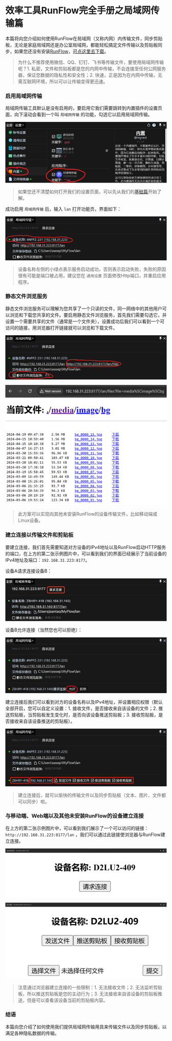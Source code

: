 # 效率工具RunFlow完全手册之局域网传输篇

本篇将向您介绍如何使用RunFlow在局域网（又称内网）内传输文件，同步剪贴板，无论是家庭局域网还是办公室局域网，都能轻松搞定文件传输以及剪贴板同步，如果您还没有安装[RunFlow](https://myrest.top/zh-cn/myflow)，[可点这里去下载](https://myrest.top/zh-cn/myflow/download)。

> 为什么不推荐使用微信、QQ、钉钉、飞书等传输文件，要使用局域网传输呢？1. 私密，文件和剪贴板都是您的内网中传输，不会连接至任何公网服务器，保证您数据的隐私性和安全性；2. 快速，正是因为在内网中传输，无需互联网环境，所以可以让传输变得更迅速。

### 启用局域网传输

局域网传输工具默认是没有启用的，要启用它我们需要跳转到内置插件的设置页面，向下滚动会看到一个叫 `局域网传输` 的功能，勾选它以启用局域网传输。

![enable_lan](../images/lan_settings_zhcn.png)

> 如果您还不清楚如何打开我们的设置页面，可以先从我们的[基础篇](runflow_basic_point.md)开始了解。

成功启用 `局域网传输` 后，输入 `lan` 打开功能页，界面如下：

![lan_started](../images/lan_started_zhcn.png)

> 设备名称左侧的小绿点表示服务启动成功，否则表示启动失败，失败的原因很有可能是端口被占用，建议您在 `通用设置` 页面修改Http端口，并重启应用程序。

### 静态文件浏览服务

静态文件浏览服务可以理解为您共享了一个只读的文件，同一网络中的其他用户可以浏览和下载您共享的文件。要启用静态文件浏览服务，首先我们需要勾选它，并设置一个需要共享的文件（通常是一个文件夹），设置成功后我们可以看到一个可访问的链接，用浏览器打开链接就可以浏览和下载文件。

![lan_files](../images/lan_files_zhcn.png)

![lan_files_browse](../images/lan_files_browse_zhcn.png)

> 此方案可以实现向其他未安装RunFlow的设备传输文件，比如移动端或Linux设备。

### 建立连接以传输文件和剪贴板

要建立连接，我们首先需要知道对方设备的IPv4地址以及RunFlow启动HTTP服务的端口，在上方的第二张示例图片中，可以看到我们的界面已经展示了当前设备的IPv4地址及端口：`192.168.31.223:8177`。

设备A请求连接设备B：

![lan_req_conn](../images/lan_req_conn_zhcn.jpg)

设备B允许连接（当然您也可以拒绝）：

![lan_permit_conn](../images/lan_permit_conn_zhcn.png)

建立连接后我们可以看到对方的设备名称以及IPv4地址，并设置相应权限（默认全部开启，您可以自定义设置：1. 接收文件，是否接收来自该设备的文件；2. 推送剪贴板，当剪贴板发生变化时，是否向该设备推送剪贴板；3. 接收剪贴板，是否接收来自该设备推送的剪贴板）。

![lan_conn](../images/lan_conn_zhcn.png)

> 建立连接后，就可以愉快的传输文件以及同步剪贴板（文本、图片、文件都可以同步）啦。

### 与移动端、Web端以及其他未安装RunFlow的设备建立连接

在上方的第二张示例图片中，可以看到我们展示了一个可以访问的链接：`http://192.168.31.223:8177/lan` ，我们可以通过此链接使浏览器与RunFlow建立连接。

![lan_web_req_conn](../images/lan_web_req_conn_zhcn.png)

![lan_web_permit_conn](../images/lan_web_permit_conn_zhcn.png)

> 注意通过浏览器建立连接的一些限制：1. 无法接收文件；2. 无法监听剪贴板，所以推送剪贴板是您的主动行为；3. 无法接收来自该设备的剪贴板推送，但是可以查看该设备当前的剪贴板内容。

### 结语

本篇向您介绍了如何使用我们提供局域网传输用具来传输文件以及同步剪贴板，以满足各种隐私数据的传输。
